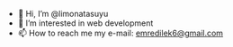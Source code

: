 - 👋 Hi, I’m @limonatasuyu
- 👀 I’m interested in web development
- 📫 How to reach me my e-mail: emredilek6@gmail.com
                     

<!---
limonatasuyu/limonatasuyu is a ✨ special ✨ repository because its `README.md` (this file) appears on your GitHub profile.
You can click the Preview link to take a look at your changes.
--->
